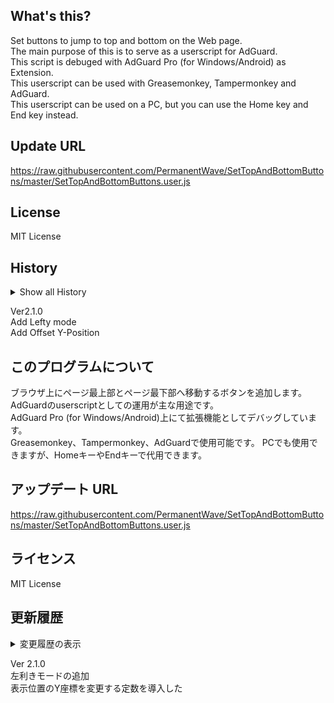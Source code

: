 ## What's this?
Set buttons to jump to top and bottom on the Web page.  
The main purpose of this is to serve as a userscript for AdGuard.  
This script is debuged with AdGuard Pro (for Windows/Android) as Extension.  
This userscript can be used with Greasemonkey, Tampermonkey and AdGuard.  
This userscript can be used on a PC, but you can use the Home key and End key instead.  

## Update URL
https://raw.githubusercontent.com/PermanentWave/SetTopAndBottomButtons/master/SetTopAndBottomButtons.user.js

## License
MIT License

## History
<details><summary>Show all History</summary>  

Ver 1.00  
First Release  

Ver 1.01  
Bottom Scroll can't work collectly, so add scroll amount +1% (x1.01)  
Change Element of getting Height.  

Ver 1.02  
Change scroll amount 1% (x1.01) -> 5% (x1.05)  

Ver 1.03  
Test Change  

Ver 1.04  
Undo Change  

Ver 1.05  
Optimization function  
(Remove no-used function, all browser support)  

Ver 1.06  
Optimization script  
(Remove button when button is clicked)  

Ver 1.07  
BugFix  
(Get correct bottom position)  

Ver 1.08  
Add "Auto Hide" function  
Change method  
(Change to refer license URL)  

Ver 1.09  
Introduce function as class  
Change define (var -> let, const)  
All function return value or true  
Optimization  

Ver 1.10  
Optimize  

Ver 1.11  
Optimize  

Ver1.11.1  
Change let -> const element  
Add description  

Ver1.11.2  
Change description  

Ver1.12  
Change filename  
Change Update URL  
Change order of function  

Ver1.13  
Change button images  

Ver2.0.0  
Optimize  

Ver2.0.1  
Optimize  

Ver2.0.2  
Optimize  

</details>  

Ver2.1.0  
Add Lefty mode  
Add Offset Y-Position  

## このプログラムについて
ブラウザ上にページ最上部とページ最下部へ移動するボタンを追加します。  
AdGuardのuserscriptとしての運用が主な用途です。  
AdGuard Pro (for Windows/Android)上にて拡張機能としてデバッグしています。  
Greasemonkey、Tampermonkey、AdGuardで使用可能です。
PCでも使用できますが、HomeキーやEndキーで代用できます。

## アップデート URL
https://raw.githubusercontent.com/PermanentWave/SetTopAndBottomButtons/master/SetTopAndBottomButtons.user.js

## ライセンス
MIT License

## 更新履歴
<details><summary>変更履歴の表示</summary>  
  
Ver 1.00  
リリース  

Ver 1.01  
最下部より数ピクセル上に移動することがあったため、1%多めに移動するようにした  
高さを取得する要素を一部変更  

Ver 1.02  
スクロールの増加量を1%から5%へ変更  

Ver 1.03  
試験的変更 (最下部～最下部10pxの間は矢印が出ないように修正)  

Ver 1.04  
Ver 1.03の変更をロールバック

Ver 1.05  
関数の最適化  
(不要な関数の削除、ほとんどのブラウザのサポート)

Ver 1.06  
処理の最適化  
(押したボタンは常に非表示になる処理に変更)  

Ver 1.07  
バグ修正  
(最下部が検出できない場合があったバグを修正)

Ver 1.08  
自動でボタンを非表示にする機能を追加  
一部動作変更  
(ライセンスのURL変更)  

Ver 1.09  
クラスの概念を導入  
varの宣言をletもしくはconstに書き換えた  
全ての関数が何らかの値かtrueを返すようにした  
その他最適化  

Ver 1.10  
処理の最適化

Ver 1.11  
不要な演算の削除  

Ver 1.11.1  
読み込んだElementを定数とした  
説明の追記等  

Ver 1.11.2  
説明の変更  

Ver 1.12  
ファイル名の変更  
アップデートURLの変更  
関数の順番を変更  

Ver 1.13  
ボタンのアイコン変更  

Ver 2.0  
処理の刷新  

Ver 2.0.1  
処理の順番の変更  

Ver 2.0.2  
一部関数名の変更  

</details>  

Ver 2.1.0  
左利きモードの追加  
表示位置のY座標を変更する定数を導入した  